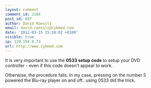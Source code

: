 ```yaml
---
layout: comment
comment_id: 2184
post_id: 697
author: David Roessli
email: david.roessli@cybmed.com
date: '2012-03-15 15:18:02 +0100'
visible: true
ip: 129.194.8.73
url: http://www.cybmed.com
---
```

It is very important to use the <strong>0533 setup code</strong> to setup your DVD controller - even if this code doesn't appear to work.

Otherwise, the procedure fails. In my case, pressing on the number 5 powered the Blu-ray player on and off.. using 0533 did the trick.
